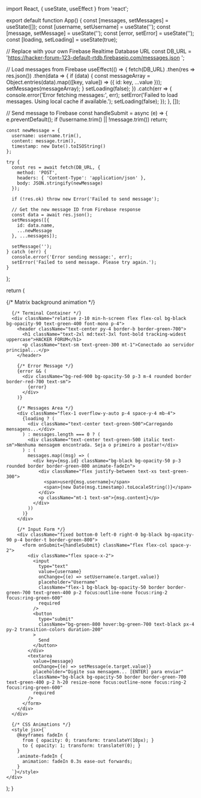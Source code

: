 import React, { useState, useEffect } from 'react';

export default function App() {
  const [messages, setMessages] = useState([]);
  const [username, setUsername] = useState('');
  const [message, setMessage] = useState('');
  const [error, setError] = useState('');
  const [loading, setLoading] = useState(true);

  // Replace with your own Firebase Realtime Database URL
  const DB_URL = 'https://hacker-forum-123-default-rtdb.firebaseio.com/messages.json ';

  // Load messages from Firebase
  useEffect(() => {
    fetch(DB_URL)
      .then(res => res.json())
      .then(data => {
        if (data) {
          const messageArray = Object.entries(data).map(([key, value]) => ({
            id: key,
            ...value
          }));
          setMessages(messageArray);
        }
        setLoading(false);
      })
      .catch(err => {
        console.error('Error fetching messages:', err);
        setError('Failed to load messages. Using local cache if available.');
        setLoading(false);
      });
  }, []);

  // Send message to Firebase
  const handleSubmit = async (e) => {
    e.preventDefault();
    if (!username.trim() || !message.trim()) return;
    
    const newMessage = {
      username: username.trim(),
      content: message.trim(),
      timestamp: new Date().toISOString()
    };
    
    try {
      const res = await fetch(DB_URL, {
        method: 'POST',
        headers: { 'Content-Type': 'application/json' },
        body: JSON.stringify(newMessage)
      });
      
      if (!res.ok) throw new Error('Failed to send message');
      
      // Get the new message ID from Firebase response
      const data = await res.json();
      setMessages([{
        id: data.name,
        ...newMessage
      }, ...messages]);
      
      setMessage('');
    } catch (err) {
      console.error('Error sending message:', err);
      setError('Failed to send message. Please try again.');
    }
  };

  return (
    <div className="min-h-screen bg-black overflow-hidden">
      {/* Matrix background animation */}
      <div className="fixed inset-0 z-0 matrix-bg">
        <style jsx>{`
          .matrix-bg {
            background: black;
            position: fixed;
            top: 0;
            left: 0;
            width: 100%;
            height: 100%;
            overflow: hidden;
            z-index: 0;
          }
          .matrix-bg::before {
            content: "";
            position: absolute;
            top: 0;
            left: 0;
            width: 100%;
            height: 100%;
            background-image: repeating-linear-gradient(
              to bottom,
              rgba(0,255,0,0.1) 0px,
              rgba(0,255,0,0.1) 1px,
              transparent 1px,
              transparent 20px
            );
            background-size: 100% 20px;
            animation: matrixScroll 60s linear infinite;
            z-index: 0;
          }
          @keyframes matrixScroll {
            0% { background-position: 0 0; }
            100% { background-position: 0 100%; }
          }
        `}</style>
      </div>

      {/* Terminal Container */}
      <div className="relative z-10 min-h-screen flex flex-col bg-black bg-opacity-90 text-green-400 font-mono p-4">
        <header className="text-center py-4 border-b border-green-700">
          <h1 className="text-2xl md:text-3xl font-bold tracking-widest uppercase">HACKER FORUM</h1>
          <p className="text-sm text-green-300 mt-1">Conectado ao servidor principal...</p>
        </header>

        {/* Error Message */}
        {error && (
          <div className="bg-red-900 bg-opacity-50 p-3 m-4 rounded border border-red-700 text-sm">
            {error}
          </div>
        )}

        {/* Messages Area */}
        <div className="flex-1 overflow-y-auto p-4 space-y-4 mb-4">
          {loading ? (
            <div className="text-center text-green-500">Carregando mensagens...</div>
          ) : messages.length === 0 ? (
            <div className="text-center text-green-500 italic text-sm">Nenhuma mensagem encontrada. Seja o primeiro a postar!</div>
          ) : (
            messages.map((msg) => (
              <div key={msg.id} className="bg-black bg-opacity-50 p-3 rounded border border-green-800 animate-fadeIn">
                <div className="flex justify-between text-xs text-green-300">
                  <span>user@{msg.username}</span>
                  <span>{new Date(msg.timestamp).toLocaleString()}</span>
                </div>
                <p className="mt-1 text-sm">{msg.content}</p>
              </div>
            ))
          )}
        </div>

        {/* Input Form */}
        <div className="fixed bottom-0 left-0 right-0 bg-black bg-opacity-90 p-4 border-t border-green-800">
          <form onSubmit={handleSubmit} className="flex flex-col space-y-2">
            <div className="flex space-x-2">
              <input
                type="text"
                value={username}
                onChange={(e) => setUsername(e.target.value)}
                placeholder="Username"
                className="flex-1 bg-black bg-opacity-50 border border-green-700 text-green-400 p-2 focus:outline-none focus:ring-2 focus:ring-green-600"
                required
              />
              <button
                type="submit"
                className="bg-green-800 hover:bg-green-700 text-black px-4 py-2 transition-colors duration-200"
              >
                Send
              </button>
            </div>
            <textarea
              value={message}
              onChange={(e) => setMessage(e.target.value)}
              placeholder="Digite sua mensagem... [ENTER] para enviar"
              className="bg-black bg-opacity-50 border border-green-700 text-green-400 p-2 h-20 resize-none focus:outline-none focus:ring-2 focus:ring-green-600"
              required
            />
          </form>
        </div>
      </div>

      {/* CSS Animations */}
      <style jsx>{`
        @keyframes fadeIn {
          from { opacity: 0; transform: translateY(10px); }
          to { opacity: 1; transform: translateY(0); }
        }
        .animate-fadeIn {
          animation: fadeIn 0.3s ease-out forwards;
        }
      `}</style>
    </div>
  );
}
